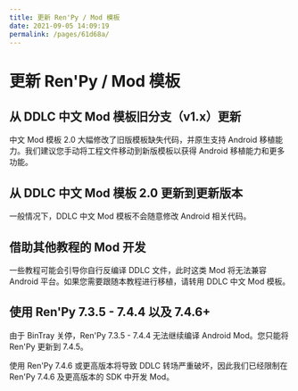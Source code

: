 ```yaml
---
title: 更新 Ren'Py / Mod 模板
date: 2021-09-05 14:09:19
permalink: /pages/61d68a/
---
```


# 更新 Ren'Py / Mod 模板

## 从 DDLC 中文 Mod 模板旧分支（v1.x）更新
中文 Mod 模板 2.0 大幅修改了旧版模板缺失代码，并原生支持 Android 移植能力。我们建议您手动将工程文件移动到新版模板以获得 Android 移植能力和更多功能。

## 从 DDLC 中文 Mod 模板 2.0 更新到更新版本
一般情况下，DDLC 中文 Mod 模板不会随意修改 Android 相关代码。

## 借助其他教程的 Mod 开发
一些教程可能会引导你自行反编译 DDLC 文件，此时这类 Mod 将无法兼容 Android 平台。如果您需要跟随本教程进行移植，请转用 DDLC 中文 Mod 模板。

## 使用 Ren'Py 7.3.5 - 7.4.4 以及 7.4.6+
由于 BinTray 关停，Ren'Py 7.3.5 - 7.4.4 无法继续编译 Android Mod。您只能将 Ren'Py 更新到 7.4.5。

使用 Ren'Py 7.4.6 或更高版本将导致 DDLC 转场严重破坏，因此我们已经限制在 Ren'Py 7.4.6 及更高版本的 SDK 中开发 Mod。

